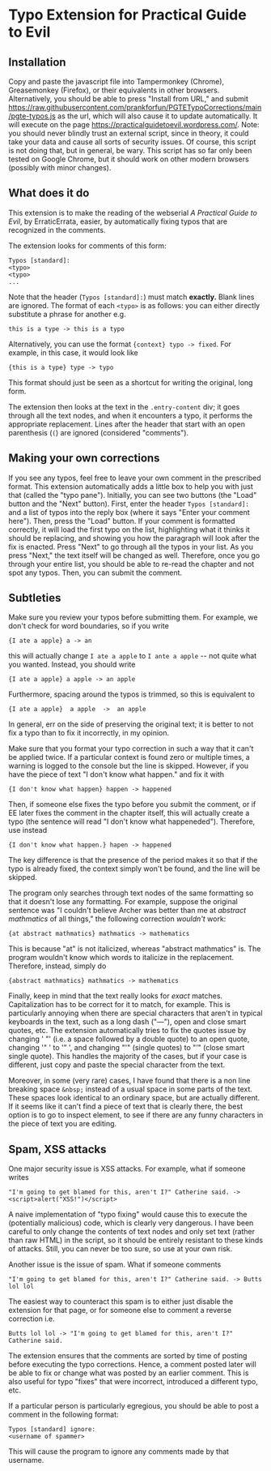 # Typo Extension for Practical Guide to Evil

## Installation
Copy and paste the javascript file into Tampermonkey (Chrome), Greasemonkey (Firefox), or their equivalents in other browsers. Alternatively, you should be able to press "Install from URL," and submit https://raw.githubusercontent.com/prankforfun/PGTETypoCorrections/main/pgte-typos.js as the url, which will also cause it to update automatically. It will execute on the page https://practicalguidetoevil.wordpress.com/. Note: you should never blindly trust an external script, since in theory, it could take your data and cause all sorts of security issues. Of course, this script is not doing that, but in general, be wary. This script has so far only been tested on Google Chrome, but it should work on other modern browsers (possibly with minor changes).

## What does it do

This extension is to make the reading of the webserial *A Practical Guide to Evil*, by ErraticErrata, easier, by automatically fixing typos that are recognized in the comments.

The extension looks for comments of this form:

    Typos [standard]:
    <typo>
    <typo>
    ...
    
Note that the header (`Typos [standard]:`) must match **exactly.** Blank lines are ignored.
The format of each `<typo>` is as follows: you can either directly substitute a phrase for another e.g.

    this is a type -> this is a typo
    
Alternatively, you can use the format `{context} typo -> fixed`. For example, in this case, it would look like

    {this is a type} type -> typo
    
This format should just be seen as a shortcut for writing the original, long form.

The extension then looks at the text in the `.entry-content` div; it goes through all the text nodes, and when it encounters a typo, it performs the appropriate replacement. Lines after the header that start with an open parenthesis (`(`) are ignored (considered "comments").

## Making your own corrections
If you see any typos, feel free to leave your own comment in the prescribed format. This extension automatically adds a little box to help you with just that (called the "typo pane"). Initially, you can see two buttons (the "Load" button and the "Next" button). First, enter the header `Typos [standard]:` and a list of typos into the reply box (where it says "Enter your comment here"). Then, press the "Load" button. If your comment is formatted correctly, it will load the first typo on the list, highlighting what it thinks it should be replacing, and showing you how the paragraph will look after the fix is enacted. Press "Next" to go through all the typos in your list. As you press "Next," the text itself will be changed as well. Therefore, once you go through your entire list, you should be able to re-read the chapter and not spot any typos. Then, you can submit the comment.

## Subtleties
Make sure you review your typos before submitting them. For example, we don't check for word boundaries, so if you write
    
    {I ate a apple} a -> an
    
this will actually change `I ate a apple` to `I ante a apple` -- not quite what you wanted. Instead, you should write

    {I ate a apple} a apple -> an apple
    
Furthermore, spacing around the typos is trimmed, so this is equivalent to

    {I ate a apple}  a apple  ->  an apple   

In general, err on the side of preserving the original text; it is better to not fix a typo than to fix it incorrectly, in my opinion.

Make sure that you format your typo correction in such a way that it can't be applied twice. If a particular context is found zero or multiple times, a warning is logged to the console but the line is skipped. However, if you have the piece of text "I don't know what happen." and fix it with

    {I don't know what happen} happen -> happened
    
Then, if someone else fixes the typo before you submit the comment, or if EE later fixes the comment in the chapter itself, this will actually create a typo (the sentence will read "I don't know what happeneded"). Therefore, use instead

    {I don't know what happen.} hapen -> happened
    
The key difference is that the presence of the period makes it so that if the typo is already fixed, the context simply won't be found, and the line will be skipped.

The program only searches through text nodes of the same formatting so that it doesn't lose any formatting. For example, suppose the original sentence was "I couldn't believe Archer was better than me at *abstract mathmatics* of all things," the following correction *wouldn't* work:

    {at abstract mathmatics} mathmatics -> mathematics
    
This is because "at" is not italicized, whereas "abstract mathmatics" is. The program wouldn't know which words to italicize in the replacement. Therefore, instead, simply do

    {abstract mathmatics} mathmatics -> mathematics
    
Finally, keep in mind that the text really looks for *exact* matches. Capitalization has to be correct for it to match, for example. This is particularly annoying when there are special characters that aren't in typical keyboards in the text, such as a long dash ("—"), open and close smart quotes, etc. The extension automatically tries to fix the quotes issue by changing ' "' (i.e. a space followed by a double quote) to an open quote, changing '" ' to '” ', and changing "'" (single quotes) to "’" (close smart single quote). This handles the majority of the cases, but if your case is different, just copy and paste the special character from the text.

Moreover, in some (very rare) cases, I have found that there is a non line breaking space `&nbsp;` instead of a usual space in some parts of the text. These spaces look identical to an ordinary space, but are actually different. If it seems like it can't find a piece of text that is clearly there, the best option is to go to inspect element, to see if there are any funny characters in the piece of text you are editing.


## Spam, XSS attacks

One major security issue is XSS attacks. For example, what if someone writes

    "I'm going to get blamed for this, aren't I?" Catherine said. -> <script>alert("XSS!")</script>
    
A naive implementation of "typo fixing" would cause this to execute the (potentially malicious) code, which is clearly very dangerous. I have been careful to only change the contents of text nodes and only set text (rather than raw HTML) in the script, so it should be entirely resistant to these kinds of attacks. Still, you can never be too sure, so use at your own risk.

Another issue is the issue of spam. What if someone comments

    "I'm going to get blamed for this, aren't I?" Catherine said. -> Butts lol lol
    
The easiest way to counteract this spam is to either just disable the extension for that page, or for someone else to comment a reverse correction i.e.

    Butts lol lol -> "I'm going to get blamed for this, aren't I?" Catherine said.

The extension ensures that the comments are sorted by time of posting before executing the typo corrections. Hence, a comment posted later will be able to fix or change what was posted by an earlier comment. This is also useful for typo "fixes" that were incorrect, introduced a different typo, etc.

If a particular person is particularly egregious, you should be able to post a comment in the following format:

    Typos [standard] ignore:
    <username of spammer>
    
This will cause the program to ignore any comments made by that username.
